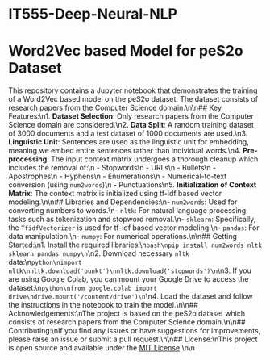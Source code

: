 # IT555-Deep-Neural-NLP
# Word2Vec based Model for peS2o Dataset
This repository contains a Jupyter notebook that demonstrates the training of a Word2Vec based model on the peS2o dataset. The dataset consists of research papers from the Computer Science domain.\n\n## Key Features:\n1. **Dataset Selection**: Only research papers from the Computer Science domain are considered.\n2. **Data Split**: A random training dataset of 3000 documents and a test dataset of 1000 documents are used.\n3. **Linguistic Unit**: Sentences are used as the linguistic unit for embedding, meaning we embed entire sentences rather than individual words.\n4. **Pre-processing**: The input context matrix undergoes a thorough cleanup which includes the removal of:\n   - Stopwords\n   - URLs\n   - Bullets\n   - Apostrophes\n   - Hyphens\n   - Enumerations\n   - Numerical-to-text conversion (using `num2words`)\n   - Punctuations\n5. **Initialization of Context Matrix**: The context matrix is initialized using tf-idf based vector modeling.\n\n## Libraries and Dependencies:\n- `num2words`: Used for converting numbers to words.\n- `nltk`: For natural language processing tasks such as tokenization and stopword removal.\n- `sklearn`: Specifically, the `TfidfVectorizer` is used for tf-idf based vector modeling.\n- `pandas`: For data manipulation.\n- `numpy`: For numerical operations.\n\n## Getting Started:\n1. Install the required libraries:\n```bash\npip install num2words nltk sklearn pandas numpy\n```\n2. Download necessary `nltk` data:\n```python\nimport nltk\nnltk.download('punkt')\nnltk.download('stopwords')\n```\n3. If you are using Google Colab, you can mount your Google Drive to access the dataset:\n```python\nfrom google.colab import drive\ndrive.mount('/content/drive')\n```\n4. Load the dataset and follow the instructions in the notebook to train the model.\n\n## Acknowledgements:\nThe project is based on the peS2o dataset which consists of research papers from the Computer Science domain.\n\n## Contributing:\nIf you find any issues or have suggestions for improvements, please raise an issue or submit a pull request.\n\n## License:\nThis project is open source and available under the [MIT License](LICENSE).\n\n
